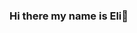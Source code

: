### Hi there my name is Eli👋

<!--
**eli-r780/eli-r780** is a ✨ _special_ ✨ repository because its `README.md` (this file) appears on your GitHub profile.

Here are some ideas to get you started:

- 🔭 I’m currently working on my Masters in Applied Data Science...
- 🌱 I’m currently learning Data Analytics and Data Science ...
- 👯 I’m looking to collaborate on future projects...
- 🤔 I’m looking for help with understanding how to truely utilize Github...
- 💬 Ask me about me, I am an open book and a happy to speak with anyone ...

-->
